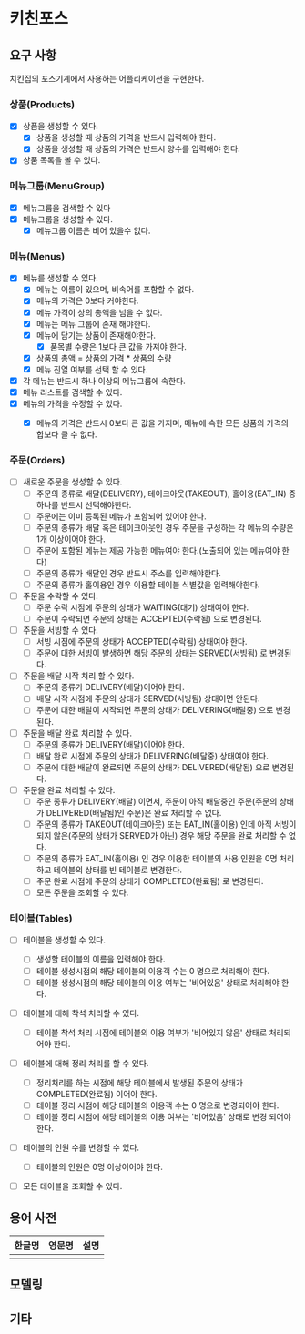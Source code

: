 # 키친포스

## 요구 사항

치킨집의 포스기계에서 사용하는 어플리케이션을 구현한다.

### 상품(Products)

- [x] 상품을 생성할 수 있다.
  - [x] 상품을 생성할 때 상품의 가격을 반드시 입력해야 한다.
  - [x] 상품을 생성할 때 상품의 가격은 반드시 양수를 입력해야 한다.
- [x] 상품 목록을 볼 수 있다.

### 메뉴그룹(MenuGroup)

- [x] 메뉴그룹을 검색할 수 있다
- [x] 메뉴그룹을 생성할 수 있다.
  - [x] 메뉴그룹 이름은 비어 있을수 없다. 

### 메뉴(Menus)

- [x] 메뉴를 생성할 수 있다.
  - [x] 메뉴는 이름이 있으며, 비속어를 포함할 수 없다.
  - [x] 메뉴의 가격은 0보다 커야한다.
  - [x] 메뉴 가격이 상의 총액을 넘을 수 없다.
  - [x] 메뉴는 메뉴 그룹에 존재 해야한다.
  - [x] 메뉴에 담기는 상품이 존재해야한다.
    -  [x] 품목별 수량은 1보다 큰 값을 가져야 한다.
  - [x] 상품의 총액 = 상품의 가격 * 상품의 수량
  - [x] 메뉴 진열 여부를 선택 할 수 있다.
- [x] 각 메뉴는 반드시 하나 이상의 메뉴그룹에 속한다.
- [x] 메뉴 리스트를 검색할 수 있다.
- [x] 메뉴의 가격을 수정할 수 있다.
  - [x] 메뉴의 가격은 반드시 0보다 큰 값을 가지며, 메뉴에 속한 모든 상품의 가격의 합보다 클 수 없다.


### 주문(Orders)

- [ ] 새로운 주문을 생성할 수 있다.
  - [ ] 주문의 종류로 배달(DELIVERY), 테이크아웃(TAKEOUT), 홀이용(EAT_IN) 중 하나를 반드시 선택해야한다.
  - [ ] 주문에는 이미 등록된 메뉴가 포함되어 있어야 한다.
  - [ ] 주문의 종류가 배달 혹은 테이크아웃인 경우 주문을 구성하는 각 메뉴의 수량은 1개 이상이어야 한다.   
  - [ ] 주문에 포함된 메뉴는 제공 가능한 메뉴여야 한다.(노출되어 있는 메뉴여야 한다)
  - [ ] 주문의 종류가 배달인 경우 반드시 주소를 입력해야한다.
  - [ ] 주문의 종류가 홀이용인 경우 이용할 테이블 식별값을 입력해야한다.
- [ ] 주문을 수락할 수 있다.
  - [ ] 주문 수락 시점에 주문의 상태가 WAITING(대기) 상태여야 한다.
  - [ ] 주문이 수락되면 주문의 상태는 ACCEPTED(수락됨) 으로 변경된다.
- [ ] 주문을 서빙할 수 있다.
  - [ ] 서빙 시점에 주문의 상태가 ACCEPTED(수락됨) 상태여야 한다.
  - [ ] 주문에 대한 서빙이 발생하면 해당 주문의 상태는 SERVED(서빙됨) 로 변경된다.
- [ ] 주문을 배달 시작 처리 할 수 있다.
  - [ ] 주문의 종류가 DELIVERY(배달)이어야 한다.
  - [ ] 배달 시작 시점에 주문의 상태가 SERVED(서빙됨) 상태이면 안된다.
  - [ ] 주문에 대한 배달이 시작되면 주문의 상태가 DELIVERING(배달중) 으로 변경된다.
- [ ] 주문을 배달 완료 처리할 수 있다.
  - [ ] 주문의 종류가 DELIVERY(배달)이어야 한다.
  - [ ] 배달 완료 시점에 주문의 상태가 DELIVERING(배달중) 상태여야 한다.
  - [ ] 주문에 대한 배달이 완료되면 주문의 상태가 DELIVERED(배달됨) 으로 변경된다.
- [ ] 주문을 완료 처리할 수 있다.
  - [ ] 주문 종류가 DELIVERY(배달) 이면서, 주문이 아직 배달중인 주문(주문의 상태가 DELIVERED(배달됨)인 주문)은 완료 처리할 수 없다.
  - [ ] 주문의 종류가 TAKEOUT(테이크아웃) 또는 EAT_IN(홀이용) 인데 아직 서빙이 되지 않은(주문의 상태가 SERVED가 아닌) 경우 해당 주문을 완료 처리할 수 없다.
  - [ ] 주문의 종류가 EAT_IN(홀이용) 인 경우 이용한 테이블의 사용 인원을 0명 처리하고 테이블의 상태를 빈 테이블로 변경한다.
  - [ ] 주문 완료 시점에 주문의 상태가 COMPLETED(완료됨) 로 변경된다.
  - [ ] 모든 주문을 조회할 수 있다.

### 테이블(Tables)

- [ ] 테이블을 생성할 수 있다.
  - [ ] 생성할 테이블의 이름을 입력해야 한다.
  - [ ] 테이블 생성시점의 해당 테이블의 이용객 수는 0 명으로 처리해야 한다.
  - [ ] 테이블 생성시점의 해당 테이블의 이용 여부는 '비어있음' 상태로 처리해야 한다.
- [ ] 테이블에 대해 착석 처리할 수 있다.
  - [ ] 테이블 착석 처리 시점에 테이블의 이용 여부가 '비어있지 않음' 상태로 처리되어야 한다.
- [ ] 테이블에 대해 정리 처리를 할 수 있다.
  - [ ] 정리처리를 하는 시점에 해당 테이블에서 발생된 주문의 상태가 COMPLETED(완료됨) 이어야 한다.
  - [ ] 테이블 정리 시점에 해당 테이블의 이용객 수는 0 명으로 변경되어야 한다.
  - [ ] 테이블 정리 시점에 해당 테이블의 이용 여부는 '비어있음' 상태로 변경 되어야 한다.
- [ ] 테이블의 인원 수를 변경할 수 있다.
  - [ ] 테이블의 인원은 0명 이상이어야 한다.
- [ ] 모든 테이블을 조회할 수 있다.


## 용어 사전

| 한글명 | 영문명 | 설명 |
| --- | --- | --- |
|  |  |  |

## 모델링

## 기타

